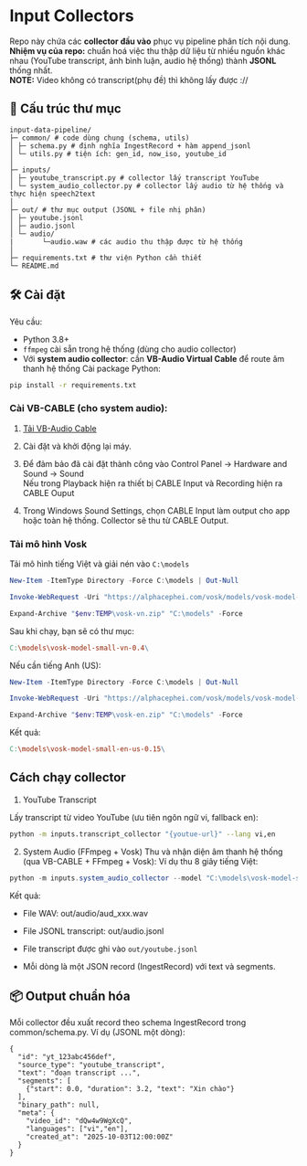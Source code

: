 # Input Collectors

Repo này chứa các **collector đầu vào** phục vụ pipeline phân tích nội dung.  
**Nhiệm vụ của repo:** chuẩn hoá việc thu thập dữ liệu từ nhiều nguồn khác nhau (YouTube transcript, ảnh bình luận, audio hệ thống) thành **JSONL** thống nhất.<br>
**NOTE:** Video không có transcript(phụ đề) thì không lấy được ://


## 📂 Cấu trúc thư mục
```
input-data-pipeline/
├─ common/ # code dùng chung (schema, utils)
│ ├─ schema.py # định nghĩa IngestRecord + hàm append_jsonl
│ └─ utils.py # tiện ích: gen_id, now_iso, youtube_id
│
├─ inputs/
│ ├─ youtube_transcript.py # collector lấy transcript YouTube
│ └─ system_audio_collector.py # collector lấy audio từ hệ thống và thực hiện speech2text
│
├─ out/ # thư mục output (JSONL + file nhị phân)
│ ├─ youtube.jsonl
│ ├─ audio.jsonl
│ └─ audio/
|       └─audio.waw # các audio thu thập được từ hệ thống
│
├─ requirements.txt # thư viện Python cần thiết
└─ README.md
```


## 🛠 Cài đặt

Yêu cầu:
- Python 3.8+
- `ffmpeg` cài sẵn trong hệ thống (dùng cho audio collector)
- Với **system audio collector**: cần **VB-Audio Virtual Cable** để route âm thanh hệ thống
Cài package Python:
```bash
pip install -r requirements.txt
```
### Cài VB-CABLE (cho system audio):

1. [Tải VB-Audio Cable](https://vb-audio.com/Cable/)

2. Cài đặt và khởi động lại máy.
3. Để đảm bảo đã cài đặt thành công vào Control Panel -> Hardware and Sound -> Sound <br>
   Nếu trong Playback hiện ra thiết bị CABLE Input và Recording hiện ra CABLE Ouput

4. Trong Windows Sound Settings, chọn CABLE Input làm output cho app hoặc toàn hệ thống.
   Collector sẽ thu từ CABLE Output.
   
### Tải mô hình Vosk
Tải mô hình tiếng Việt và giải nén vào `C:\models`
```powershell
New-Item -ItemType Directory -Force C:\models | Out-Null

Invoke-WebRequest -Uri "https://alphacephei.com/vosk/models/vosk-model-small-vn-0.4.zip" -OutFile "$env:TEMP\vosk-vn.zip"

Expand-Archive "$env:TEMP\vosk-vn.zip" "C:\models" -Force
```
Sau khi chạy, bạn sẽ có thư mục:
```makefile
C:\models\vosk-model-small-vn-0.4\

```
Nếu cần tiếng Anh (US):
```powershell
New-Item -ItemType Directory -Force C:\models | Out-Null

Invoke-WebRequest -Uri "https://alphacephei.com/vosk/models/vosk-model-small-en-us-0.15.zip" -OutFile "$env:TEMP\vosk-en.zip"

Expand-Archive "$env:TEMP\vosk-en.zip" "C:\models" -Force
```
Kết quả:
```makefile
C:\models\vosk-model-small-en-us-0.15\
```
## Cách chạy collector
1. YouTube Transcript

Lấy transcript từ video YouTube (ưu tiên ngôn ngữ vi, fallback en):
```bash
python -m inputs.transcript_collector "{youtue-url}" --lang vi,en
```
2. System Audio (FFmpeg + Vosk)
Thu và nhận diện âm thanh hệ thống (qua VB-CABLE + FFmpeg + Vosk):
Ví dụ thu 8 giây tiếng Việt:
```powershell
python -m inputs.system_audio_collector --model "C:\models\vosk-model-small-vn-0.4" --sec 8
```
Kết quả:

- File WAV: out/audio/aud_xxx.wav

- File JSONL transcript: out/audio.jsonl

- File transcript được ghi vào `out/youtube.jsonl`

- Mỗi dòng là một JSON record (IngestRecord) với text và segments.
## 📦 Output chuẩn hóa

Mỗi collector đều xuất record theo schema IngestRecord trong common/schema.py. Ví dụ (JSONL một dòng):
```jsonl
{
  "id": "yt_123abc456def",
  "source_type": "youtube_transcript",
  "text": "đoạn transcript ...",
  "segments": [
    {"start": 0.0, "duration": 3.2, "text": "Xin chào"}
  ],
  "binary_path": null,
  "meta": {
    "video_id": "dQw4w9WgXcQ",
    "languages": ["vi","en"],
    "created_at": "2025-10-03T12:00:00Z"
  }
}
```

